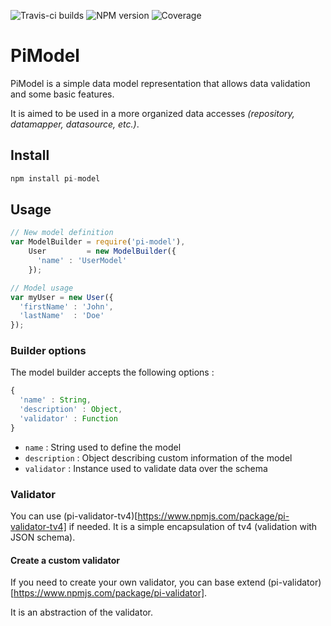 ![Travis-ci builds](https://travis-ci.org/Picta-it/pi-model.svg?branch=develop)
![NPM version](https://img.shields.io/npm/v/koa.svg?style=flat-square)
![Coverage](https://img.shields.io/coveralls/picta-it/pi-model/develop.svg?style=flat-square)

# PiModel

PiModel is a simple data model representation that allows data validation and some basic features.

It is aimed to be used in a more organized data accesses *(repository, datamapper, datasource, etc.)*.

## Install

```javascript
npm install pi-model
```

## Usage

```javascript
// New model definition 
var ModelBuilder = require('pi-model'),
    User         = new ModelBuilder({
      'name' : 'UserModel'
    });

// Model usage
var myUser = new User({
  'firstName' : 'John',
  'lastName'  : 'Doe'
});
```

### Builder options

The model builder accepts the following options :

```javascript
{
  'name' : String,
  'description' : Object,
  'validator' : Function
}
```

- `name` : String used to define the model
- `description` : Object describing custom information of the model
- `validator` : Instance used to validate data over the schema

### Validator

You can use (pi-validator-tv4)[https://www.npmjs.com/package/pi-validator-tv4] if needed. It is a simple encapsulation of tv4 (validation with JSON schema).

#### Create a custom validator

If you need to create your own validator, you can base extend (pi-validator)[https://www.npmjs.com/package/pi-validator].

It is an abstraction of the validator.
